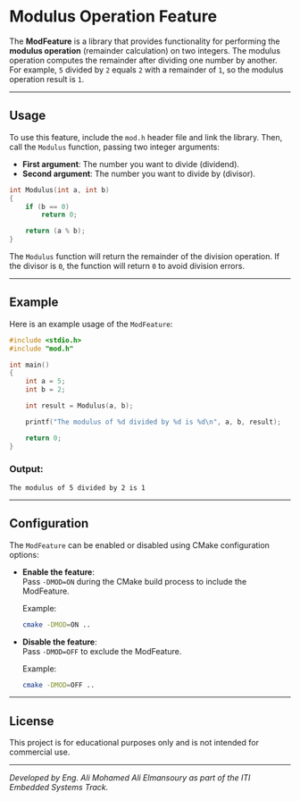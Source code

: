 # Modulus Operation Feature  

The **ModFeature** is a library that provides functionality for performing the **modulus operation** (remainder calculation) on two integers. The modulus operation computes the remainder after dividing one number by another. For example, `5` divided by `2` equals `2` with a remainder of `1`, so the modulus operation result is `1`.  

---

## Usage  

To use this feature, include the `mod.h` header file and link the library. Then, call the `Modulus` function, passing two integer arguments:  
- **First argument**: The number you want to divide (dividend).  
- **Second argument**: The number you want to divide by (divisor).  

```c
int Modulus(int a, int b)
{
    if (b == 0)
        return 0;

    return (a % b);
}
```

The `Modulus` function will return the remainder of the division operation. If the divisor is `0`, the function will return `0` to avoid division errors.

---

## Example  

Here is an example usage of the `ModFeature`:

```c
#include <stdio.h>
#include "mod.h"

int main()
{
    int a = 5;
    int b = 2;

    int result = Modulus(a, b);

    printf("The modulus of %d divided by %d is %d\n", a, b, result);

    return 0;
}
```

### Output:
```
The modulus of 5 divided by 2 is 1
```

---

## Configuration  

The `ModFeature` can be enabled or disabled using CMake configuration options:

- **Enable the feature**:  
  Pass `-DMOD=ON` during the CMake build process to include the ModFeature.

  Example:
  ```bash
  cmake -DMOD=ON ..
  ```

- **Disable the feature**:  
  Pass `-DMOD=OFF` to exclude the ModFeature.

  Example:
  ```bash
  cmake -DMOD=OFF ..
  ```

---

## License  

This project is for educational purposes only and is not intended for commercial use.

---

*Developed by Eng. Ali Mohamed Ali Elmansoury as part of the ITI Embedded Systems Track.*  
